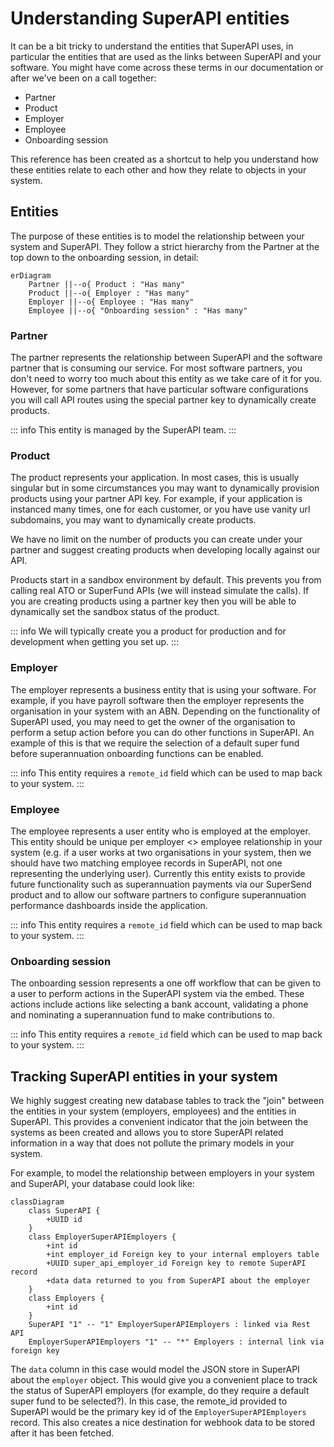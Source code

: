 # Understanding SuperAPI entities

It can be a bit tricky to understand the entities that SuperAPI uses, in particular the entities that are used as the links between SuperAPI and your software. You might have come across these terms in our documentation or after we've been on a call together:

- Partner
- Product
- Employer
- Employee
- Onboarding session

This reference has been created as a shortcut to help you understand how these entities relate to each other and how they relate to objects in your system.

## Entities

The purpose of these entities is to model the relationship between your system and SuperAPI. They follow a strict hierarchy from the Partner at the top down to the onboarding session, in detail:

```mermaid
erDiagram
    Partner ||--o{ Product : "Has many"
    Product ||--o{ Employer : "Has many"
    Employer ||--o{ Employee : "Has many"
    Employee ||--o{ "Onboarding session" : "Has many"
```

### Partner

The partner represents the relationship between SuperAPI and the software partner that is consuming our service. For most software partners, you don't need to worry too much about this entity as we take care of it for you. However, for some partners that have particular software configurations you will call API routes using the special partner key to dynamically create products.

::: info
This entity is managed by the SuperAPI team.
:::

### Product

The product represents your application. In most cases, this is usually singular but in some circumstances you may want to dynamically provision products using your partner API key. For example, if your application is instanced many times, one for each customer, or you have use vanity url subdomains, you may want to dynamically create products.

We have no limit on the number of products you can create under your partner and suggest creating products when developing locally against our API.

Products start in a sandbox environment by default. This prevents you from calling real ATO or SuperFund APIs (we will instead simulate the calls). If you are creating products using a partner key then you will be able to dynamically set the sandbox status of the product.

::: info
We will typically create you a product for production and for development when getting you set up.
:::

### Employer

The employer represents a business entity that is using your software. For example, if you have payroll software then the employer represents the organisation in your system with an ABN. Depending on the functionality of SuperAPI used, you may need to get the owner of the organisation to perform a setup action before you can do other functions in SuperAPI. An example of this is that we require the selection of a default super fund before superannuation onboarding functions can be enabled.

::: info
This entity requires a `remote_id` field which can be used to map back to your system.
:::

### Employee

The employee represents a user entity who is employed at the employer. This entity should be unique per employer <> employee relationship in your system (e.g. if a user works at two organisations in your system, then we should have two matching employee records in SuperAPI, not one representing the underlying user). Currently this entity exists to provide future functionality such as superannuation payments via our SuperSend product and to allow our software partners to configure superannuation performance dashboards inside the application.

::: info
This entity requires a `remote_id` field which can be used to map back to your system.
:::

### Onboarding session

The onboarding session represents a one off workflow that can be given to a user to perform actions in the SuperAPI system via the embed. These actions include actions like selecting a bank account, validating a phone and nominating a superannuation fund to make contributions to.

::: info
This entity requires a `remote_id` field which can be used to map back to your system.
:::

## Tracking SuperAPI entities in your system

We highly suggest creating new database tables to track the "join" between the entities in your system (employers, employees) and the entities in SuperAPI. This provides a convenient indicator that the join between the systems as been created and allows you to store SuperAPI related information in a way that does not pollute the primary models in your system.

For example, to model the relationship between employers in your system and SuperAPI, your database could look like:

```mermaid
classDiagram
    class SuperAPI {
        +UUID id
    }
    class EmployerSuperAPIEmployers {
        +int id
        +int employer_id Foreign key to your internal employers table
        +UUID super_api_employer_id Foreign key to remote SuperAPI record
        +data data returned to you from SuperAPI about the employer
    }
    class Employers {
        +int id
    }
    SuperAPI "1" -- "1" EmployerSuperAPIEmployers : linked via Rest API
    EmployerSuperAPIEmployers "1" -- "*" Employers : internal link via foreign key
```

The `data` column in this case would model the JSON store in SuperAPI about the `employer` object. This would give you a convenient place to track the status of SuperAPI employers (for example, do they require a default super fund to be selected?). In this case, the remote_id provided to SuperAPI would be the primary key id of the `EmployerSuperAPIEmployers` record. This also creates a nice destination for webhook data to be stored after it has been fetched.

